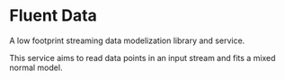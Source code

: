 # Fluent Data

A low footprint streaming data modelization library and service.

This service aims to read data points in an input stream and fits a mixed normal model.